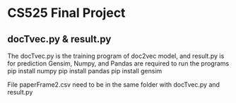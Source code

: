 # CS525 Final Project




## docTvec.py & result.py
The docTvec.py is the training program of doc2vec model, and result.py is for prediction Gensim, Numpy, and Pandas are required to run the programs
pip install numpy
pip install pandas
pip install gensim

File paperFrame2.csv need to be in the same folder with docTvec.py and result.py

